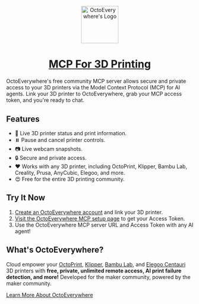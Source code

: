 <p align="center"><img src="https://octoeverywhere.com/img/logo.png" alt="OctoEverywhere's Logo" style="width:100px" /></p>
<h1 align="center" style="margin-bottom:20px"><a href="https://octoeverywhere.com/mcp?source=github_mcp_readme">MCP For 3D Printing</a></h1>

OctoEverywhere's free community MCP server allows secure and private access to your 3D printers via the Model Context Protocol (MCP) for AI agents. Link your 3D printer to OctoEverywhere, grab your MCP access token, and you're ready to chat.

## Features

- 🚀 Live 3D printer status and print information.
- ⏸️ Pause and cancel printer controls.
- 📷 Live webcam snapshots.
- 🔒 Secure and private access.
- ❤️ Works with any 3D printer, including OctoPrint, Klipper, Bambu Lab, Creality, Prusa, AnyCubic, Elegoo, and more.
- 😍 Free for the entire 3D printing community.


## Try It Now

1) [Create an OctoEverywhere account](https://octoeverywhere.com/getstarted?source=github_mcp_readme) and link your 3D printer.
2) [Visit the OctoEverywhere MCP setup page](https://octoeverywhere.com/mcp?source=github_mcp_readme_setup) to get your Access Token.
3) Use the OctoEverywhere MCP server URL and Access Token with any AI agent!

## What's OctoEverywhere?

Cloud empower your [OctoPrint](https://octoeverywhere.com/?source=github_mcp_readme), [Klipper](https://octoeverywhere.com/klipper?source=github_mcp_readme), [Bambu Lab](https://octoeverywhere.com/bambu?source=github_mcp_readme), and [Elegoo Centauri](https://octoeverywhere.com/elegoo-centauri?source=github_mcp_readme) 3D printers with **free, private, unlimited remote access, AI print failure detection, and more!** Developed for the maker community, powered by the maker community.

[Learn More About OctoEverywhere](https://octoeverywhere.com/?source=github_mcp_readme_learn_more)
